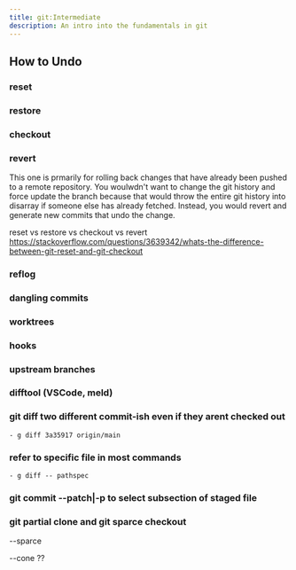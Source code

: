 ```yaml
---
title: git:Intermediate
description: An intro into the fundamentals in git
---
```


## How to Undo

### reset

### restore

### checkout

### revert

This one is prmarily for rolling back changes that have already been pushed to a remote repository. You woulwdn't want to change the git history and force update the branch because that would throw the entire git history into disarray if someone else has already fetched. Instead, you would revert and generate new commits that undo the change.

reset vs restore vs checkout        vs       revert
https://stackoverflow.com/questions/3639342/whats-the-difference-between-git-reset-and-git-checkout

### reflog

### dangling commits

### worktrees

### hooks

### upstream branches

### difftool (VSCode, meld)

### git diff two different commit-ish even if they arent checked out
    - g diff 3a35917 origin/main

### refer to specific file in most commands
    - g diff -- pathspec

### git commit --patch|-p to select subsection of staged file

### git partial clone and git sparce checkout
--sparce

--cone ??
